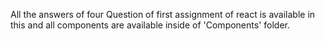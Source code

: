 All the answers of four Question of first assignment of react is available in this and all components are available inside of 'Components' folder.